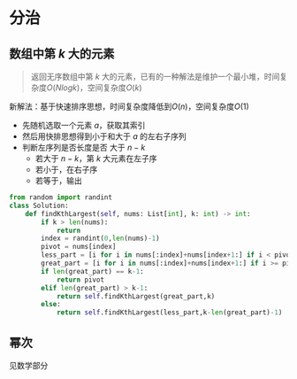 # 分治

## 数组中第 $k$ 大的元素

> 返回无序数组中第 $k$ 大的元素，已有的一种解法是维护一个最小堆，时间复杂度$O(Nlogk)$，空间复杂度$O(k)$

新解法：基于快速排序思想，时间复杂度降低到$O(n)$，空间复杂度$O(1)$

- 先随机选取一个元素 $a$，获取其索引
- 然后用快排思想得到小于和大于 $a$ 的左右子序列
- 判断左序列是否长度是否 大于 $n-k$
  - 若大于 $n-k$，第 $k$ 大元素在左子序
  - 若小于，在右子序
  - 若等于，输出

```python
from random import randint
class Solution:
    def findKthLargest(self, nums: List[int], k: int) -> int:
        if k > len(nums):
            return
        index = randint(0,len(nums)-1)
        pivot = nums[index]
        less_part = [i for i in nums[:index]+nums[index+1:] if i < pivot]
        great_part = [i for i in nums[:index]+nums[index+1:] if i >= pivot]
        if len(great_part) == k-1:
            return pivot
        elif len(great_part) > k-1:
            return self.findKthLargest(great_part,k)
        else:
            return self.findKthLargest(less_part,k-len(great_part)-1)
```

## 幂次

见数学部分

